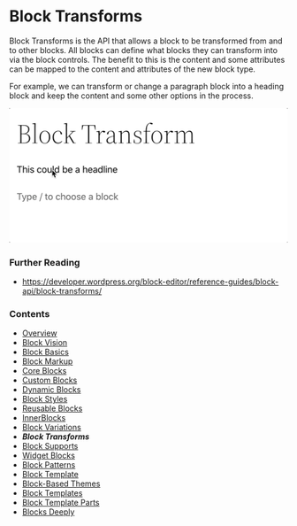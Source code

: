 # Block Transforms

Block Transforms is the API that allows a block to be transformed from and to other blocks. All blocks can define what blocks they can transform into via the block controls. The benefit to this is the content and some attributes can be mapped to the content and attributes of the new block type.

For example, we can transform or change a paragraph block into a heading block and keep the content and some other options in the process.

![block transform demo](images/block-transform.gif)

### Further Reading
- https://developer.wordpress.org/block-editor/reference-guides/block-api/block-transforms/ 

### Contents
- [Overview](01-overview.md)
- [Block Vision](02-block-vision.md)
- [Block Basics](03-block-basics.md)
- [Block Markup](04-block-markup.md)
- [Core Blocks](05-core-blocks.md)
- [Custom Blocks](06-custom-blocks.md)
- [Dynamic Blocks](07-dynamic-blocks.md)
- [Block Styles](08-block-styles.md)
- [Reusable Blocks](09-reusable-blocks.md)
- [InnerBlocks](10-innerblocks.md)
- [Block Variations](11-block-variations.md)
- ***Block Transforms***
- [Block Supports](13-block-supports.md)
- [Widget Blocks](14-widget-blocks.md)
- [Block Patterns](15-block-paterns.md)
- [Block Template](16-block-template.md)
- [Block-Based Themes](17-block-based-themes.md)
- [Block Templates](18-block-templates.md)
- [Block Template Parts](19-block-template-parts.md)
- [Blocks Deeply](20-blocks-deeply.md)
